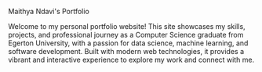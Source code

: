 Maithya Ndavi's Portfolio

Welcome to my personal portfolio website! This site showcases my skills, projects, and professional journey as a Computer Science graduate from Egerton University, with a passion for data science, machine learning, and software development. Built with modern web technologies, it provides a vibrant and interactive experience to explore my work and connect with me.
